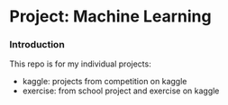 # Project: Machine Learning
### Introduction
This repo is for my individual projects:
- kaggle: projects from competition on kaggle
- exercise: from school project and exercise on kaggle
